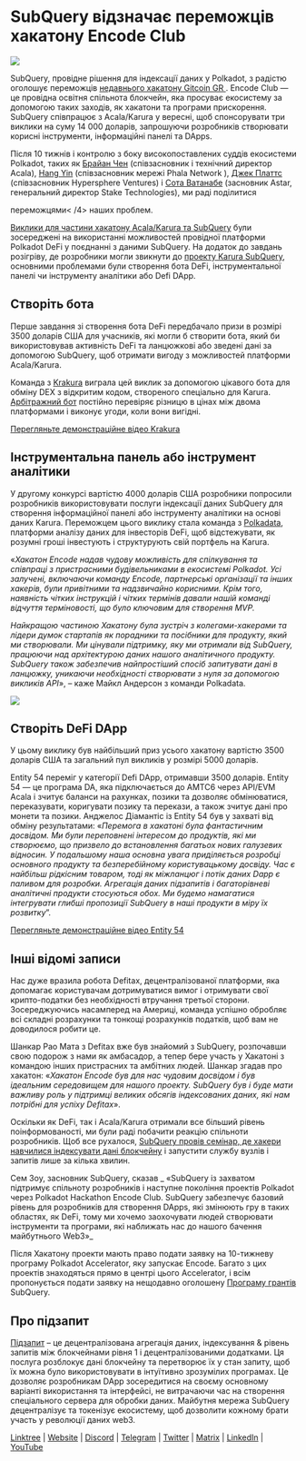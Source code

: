 # SubQuery відзначає переможців хакатону Encode Club

![](https://miro.medium.com/max/1400/1*KSv8qczywRPCEvWXeYiDNA.png)

SubQuery, провідне рішення для індексації даних у Polkadot, з радістю оголошує переможців [недавнього хакатону Gitcoin GR ](https://www.encode.club/). Encode Club — це провідна освітня спільнота блокчейн, яка просуває екосистему за допомогою таких заходів, як хакатони та програми прискорення. SubQuery співпрацює з Acala/Karura у вересні, щоб спонсорувати три виклики на суму 14 000 доларів, запрошуючи розробників створювати корисні інструменти, інформаційні панелі та DApps.

Після 10 тижнів і контролю з боку високопоставлених суддів екосистеми Polkadot, таких як [Брайан Чен](https://twitter.com/XiliangChen) (співзасновник і технічний директор Acala), [Hang Yin](https://twitter.com/bgmshana) (співзасновник мережі Phala Network ), [Джек Платтс](https://twitter.com/jackbplatts) (співзасновник Hypersphere Ventures) і [Сота Ватанабе](https://twitter.com/WatanabeSota) (засновник Astar, генеральний директор Stake Technologies), ми раді поділитися

переможцями< /4> наших проблем.</p> 

[Виклики для частини хакатону Acala/Karura та SubQuery](https://medium.com/encode-club/polkadot-hack-challenges-7cfeba1a4c0e) були зосереджені на використанні можливостей провідної платформи Polkadot DeFi у поєднанні з даними SubQuery. На додаток до завдань розігріву, де розробники могли звикнути до [проекту Karura SubQuery](https://explorer.subquery.network/subquery/AcalaNetwork/karura), основними проблемами були створення бота DeFi, інструментальної панелі чи інструменту аналітики або Defi DApp.



## Створіть бота

Перше завдання зі створення бота DeFi передбачало призи в розмірі 3500 доларів США для учасників, які могли б створити бота, який би використовував активність DeFi та ланцюжкові або зведені дані за допомогою SubQuery, щоб отримати вигоду з можливостей платформи Acala/Karura.

Команда з [Krakura](https://github.com/houtenbos/krakura-bot) виграла цей виклик за допомогою цікавого бота для обміну DEX з відкритим кодом, створеного спеціально для Karura. [Арбітражний бот](https://github.com/houtenbos/krakura-bot) постійно перевіряє різницю в цінах між двома платформами і виконує угоди, коли вони вигідні.

[Перегляньте демонстраційне відео Krakura](https://youtu.be/G7TNTzMDijU)



## Інструментальна панель або інструмент аналітики

У другому конкурсі вартістю 4000 доларів США розробники попросили розробників використовувати послуги індексації даних SubQuery для створення інформаційної панелі або інструменту аналітики на основі даних Karura. Переможцем цього виклику стала команда з [Polkadata](https://www.polkadata.xyz/), платформи аналізу даних для інвесторів DeFi, щоб відстежувати, як розумні гроші інвестують і структурують свій портфель на Karura.

«_Хакатон Encode надав чудову можливість для спілкування та співпраці з пристрасними будівельниками в екосистемі Polkadot. Усі залучені, включаючи команду Encode, партнерські організації та інших хакерів, були привітними та надзвичайно корисними. Крім того, наявність чітких інструкцій і чітких термінів давали нашій команді відчуття терміновості, що було ключовим для створення MVP._

_Найкращою частиною Хакатону була зустріч з колегами-хакерами та лідери думок стартапів як порадники та посібники для продукту, який ми створювали. Ми цінували підтримку, яку ми отримали від SubQuery, працюючи над архітектурою даних нашого аналітичного продукту. SubQuery також забезпечив найпростіший спосіб запитувати дані в ланцюжку, уникаючи необхідності створювати з нуля за допомогою викликів API_», – каже Майкл Андерсон з команди Polkadata.

![](https://miro.medium.com/max/1400/0*o01LCEIOu-FyUOWx)



## Створіть DeFi DApp

У цьому виклику був найбільший приз усього хакатону вартістю 3500 доларів США та загальний пул викликів у розмірі 5000 доларів.

Entity 54 переміг у категорії Defi DApp, отримавши 3500 доларів. Entity 54 — це програма DA, яка підключається до AMTC6 через API/EVM Acala і зчитує баланси на рахунках, позики та дозволяє обмінюватися, переказувати, коригувати позику та перекази, а також зчитує дані про монети та позики. Анджелос Діамантіс із Entity 54 був у захваті від обміну результатами: «_Перемога в хакатоні була фантастичним досвідом. Ми були переповнені інтересом до продуктів, які ми створюємо, що призвело до встановлення багатьох нових галузевих відносин. У подальшому наша основна увага приділяється розробці основного продукту та безперебійному користувацькому досвіду. Час є найбільш рідкісним товаром, тоді як міжланцюг і потік даних Dapp є паливом для розробки. Агрегація даних підзапитів і багаторівневі аналітичні продукти стосуються обох. Ми будемо намагатися інтегрувати глибші пропозиції SubQuery в наші продукти в міру їх розвитку_”.

[Перегляньте демонстраційне відео Entity 54](https://youtu.be/fU1BRVOtx2o)



## Інші відомі записи

Нас дуже вразила робота Defitax, децентралізованої платформи, яка допомагає користувачам дотримуватися вимог і отримувати свої крипто-податки без необхідності втручання третьої сторони. Зосереджуючись насамперед на Америці, команда успішно обробляє всі складні розрахунки та тонкощі розрахунків податків, щоб вам не доводилося робити це.

Шанкар Рао Мата з Defitax вже був знайомий з SubQuery, розпочавши свою подорож з нами як амбасадор, а тепер бере участь у Хакатоні з командою інших пристрасних та амбітних людей. Шанкар згадав про хакатон: «_Хакатон Encode був для нас чудовим досвідом і був ідеальним середовищем для нашого проекту. SubQuery був і буде мати важливу роль у підтримці великих обсягів індексованих даних, які нам потрібні для успіху Defitax_».

Оскільки як DeFi, так і Acala/Karura отримали все більший рівень поінформованості, ми були раді побачити реакцію спільноти розробників. Щоб все рухалося, [SubQuery провів семінар, де хакери навчилися індексувати дані блокчейну](https://www.youtube.com/watch?v=QUtWC_LZM8Q) і запустити службу вузлів і запитів лише за кілька хвилин.

Сем Зоу, засновник SubQuery, сказав _ «SubQuery із захватом підтримує спільноту розробників і наступне покоління проектів Polkadot через Polkadot Hackathon Encode Club. SubQuery забезпечує базовий рівень для розробників для створення DApps, які змінюють гру в таких областях, як DeFi, тому ми хочемо заохочувати людей створювати інструменти та програми, які наближать нас до нашого бачення майбутнього Web3»_

Після Хакатону проекти мають право подати заявку на 10-тижневу програму Polkadot Accelerator, яку запускає Encode. Багато з цих проектів знаходяться прямо в центрі цього Accelerator, і всім пропонується подати заявку на нещодавно оголошену [Програму грантів](https://subquery.network/grants) SubQuery.



## Про підзапит

[Підзапит](https://subquery.network/) – це децентралізована агрегація даних, індексування & рівень запитів між блокчейнами рівня 1 і децентралізованими додатками. Ця послуга розблокує дані блокчейну та перетворює їх у стан запиту, щоб їх можна було використовувати в інтуїтивно зрозумілих програмах. Це дозволяє розробникам DApp зосередитися на своєму основному варіанті використання та інтерфейсі, не витрачаючи час на створення спеціального сервера для обробки даних. Майбутня мережа SubQuery децентралізує та токенізує екосистему, щоб дозволити кожному брати участь у революції даних web3.

[Linktree](https://linktr.ee/subquerynetwork) | [Website](https://subquery.network/) | [Discord](https://discord.com/invite/78zg8aBSMG) | [Telegram](https://t.me/subquerynetwork) | [Twitter](https://twitter.com/subquerynetwork) | [Matrix](https://matrix.to/#/#subquery:matrix.org) | [LinkedIn](https://www.linkedin.com/company/subquery) | [YouTube](https://www.youtube.com/channel/UCi1a6NUUjegcLHDFLr7CqLw)
